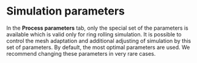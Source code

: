 # Simulation parameters

In the **Process parameters** tab, only the special set of the parameters is available which is valid only for ring rolling simulation. It is possible to control the mesh adaptation and additional adjusting of simulation by this set of parameters. By default, the most optimal parameters are used. We recommend changing these parameters in very rare cases.


